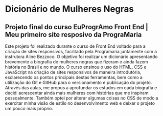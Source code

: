 # Dicionário de Mulheres Negras
## Projeto final do curso EuProgrAmo Front End | Meu primeiro site resposivo da PrograMaria

Este projeto foi realizado durante o curso de Front End voltado para a criação de sites responsivos, facilitado pela Programaria juntamente com a instrutora Aline Bezzoco. O objetivo foi realizar um dicionário apresentando brevemente a biografia de mulheres negras que fizeram e ainda fazem história no Brasil e no mundo. 
O curso ensinou o uso do HTML, CSS e JavaScript na criação de sites responsivos de maneira introdutória, esclarecendo os pontos principais destas ferramentas, bem como a utilização do Git e GitHub para o versionamento e publicação do projeto. 
Através das aulas, me propus a aprofundar os estudos em cada biografia e decidi acrescentar ainda mais mulheres com histórias que me inspiram pessoalmente. Também optei por alterar algumas coisas no CSS de modo a exercitar minha visão de estilo no desenvolvimento web e deixar o projeto um pouco mais próprio.
